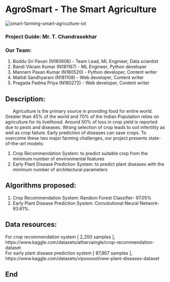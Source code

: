 # AgroSmart - The Smart Agriculture
![smart-farming-smart-agriculture-iot](https://github.com/BODDUSRIPAVAN/AgroSmart-The_Smart_Agriculture/assets/104664633/2574820f-c890-4ea5-a68e-93ebad70ff93)
<br>
<h3>Project Guide: Mr. T. Chandrasekhar</h3> 
<h3>Our Team:</h3>
<ol>
  <li>Boddu Sri Pavan (N180606) - Team Lead, ML Engineer, Data scientist</li>
  <li>Bandi Vikram Kumar (N181167) - ML Engineer, Python developer</li>
  <li>Mannem Pavan Kumar (N180520) - Python developer, Content writer</li>
  <li>Mallidi Sandhyarani (N181108) - Web developer, Content writer</li>
  <li>Pragada Padma Priya (N180272) - Web developer, Content writer</li>
</ol>
<h2> Description: </h2>
&nbsp;&nbsp;&nbsp;&nbsp;&nbsp; Agriculture is the primary source in providing food for entire world. Greater than 45% of the world and 70% of the Indian Population relies on agriculture for its livelihood. Around 50% of loss in crop yield is reported due to pests and diseases. Wrong selection of crop leads to soil infertility as well as crop failure. Early prediction of diseases can save crops. To overcome these two major farming challenges, our project presents state-of-the-art models:
<ol>
  <li>Crop Recommendation System: to predict suitable crop from the minimum number of environmental features</li>
 <li> Early Plant Disease Prediction System: to predict plant diseases with the minimum number of architectural parameters</li>
</ol>
<h2> Algorithms proposed: </h2>
<ol>
  <li>Crop Recommendation System: Random Forest Classifier- 97.05%</li>
 <li> Early Plant Disease Prediction System: Convolutional Neural Network- 93.61%.</li>
</ol>
<h2>Data resources:</h2>
For crop recommendation system [ 2,200 samples ], https://www.kaggle.com/datasets/atharvaingle/crop-recommendation-dataset<br/>
For early plant disease prediction system [ 87,867 samples ], https://www.kaggle.com/datasets/vipoooool/new-plant-diseases-dataset <br/>
<h2>End</h2>
